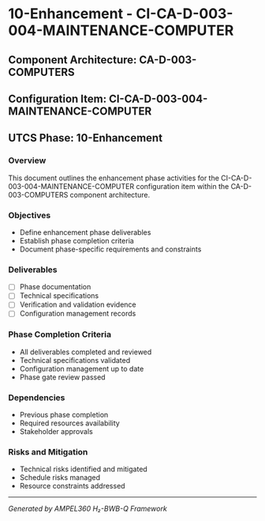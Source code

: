 # 10-Enhancement - CI-CA-D-003-004-MAINTENANCE-COMPUTER

## Component Architecture: CA-D-003-COMPUTERS
## Configuration Item: CI-CA-D-003-004-MAINTENANCE-COMPUTER
## UTCS Phase: 10-Enhancement

### Overview
This document outlines the enhancement phase activities for the CI-CA-D-003-004-MAINTENANCE-COMPUTER configuration item within the CA-D-003-COMPUTERS component architecture.

### Objectives
- Define enhancement phase deliverables
- Establish phase completion criteria
- Document phase-specific requirements and constraints

### Deliverables
- [ ] Phase documentation
- [ ] Technical specifications
- [ ] Verification and validation evidence
- [ ] Configuration management records

### Phase Completion Criteria
- All deliverables completed and reviewed
- Technical specifications validated
- Configuration management up to date
- Phase gate review passed

### Dependencies
- Previous phase completion
- Required resources availability
- Stakeholder approvals

### Risks and Mitigation
- Technical risks identified and mitigated
- Schedule risks managed
- Resource constraints addressed

---
*Generated by AMPEL360 H₂-BWB-Q Framework*
